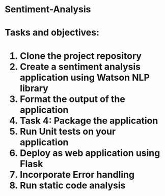 # Sentiment-Analysis

<h1>Tasks and objectives:<h1/>
  
<ol>
  <li>Clone the project repository</li>
  <li>Create a sentiment analysis application using Watson NLP library</li>
  <li>Format the output of the application</li>
  <li>Task 4: Package the application</li>
  <li>Run Unit tests on your application</li>
  <li>Deploy as web application using Flask</li>
  <li>Incorporate Error handling</li>
  <li>Run static code analysis </li>
</ol>

